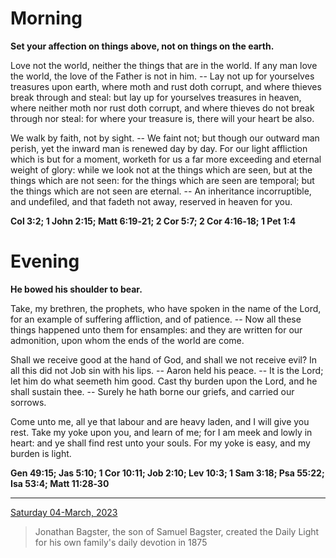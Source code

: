 # Morning

**Set your affection on things above, not on things on the earth.**
 
Love not the world, neither the things that are in the world. If any man love the world, the love of the Father is not in him. -- Lay not up for yourselves treasures upon earth, where moth and rust doth corrupt, and where thieves break through and steal: but lay up for yourselves treasures in heaven, where neither moth nor rust doth corrupt, and where thieves do not break through nor steal: for where your treasure is, there will your heart be also.
 
We walk by faith, not by sight. -- We faint not; but though our outward man perish, yet the inward man is renewed day by day. For our light affliction which is but for a moment, worketh for us a far more exceeding and eternal weight of glory: while we look not at the things which are seen, but at the things which are not seen: for the things which are seen are temporal; but the things which are not seen are eternal. -- An inheritance incorruptible, and undefiled, and that fadeth not away, reserved in heaven for you.  

**Col 3:2; 1 John 2:15; Matt 6:19‑21; 2 Cor 5:7; 2 Cor 4:16‑18; 1 Pet 1:4**

# Evening

**He bowed his shoulder to bear.**
 
Take, my brethren, the prophets, who have spoken in the name of the Lord, for an example of suffering affliction, and of patience. -- Now all these things happened unto them for ensamples: and they are written for our admonition, upon whom the ends of the world are come.
 
Shall we receive good at the hand of God, and shall we not receive evil? In all this did not Job sin with his lips. -- Aaron held his peace. -- It is the Lord; let him do what seemeth him good. Cast thy burden upon the Lord, and he shall sustain thee. -- Surely he hath borne our griefs, and carried our sorrows.
 
Come unto me, all ye that labour and are heavy laden, and I will give you rest. Take my yoke upon you, and learn of me; for I am meek and lowly in heart: and ye shall find rest unto your souls. For my yoke is easy, and my burden is light.  

**Gen 49:15; Jas 5:10; 1 Cor 10:11; Job 2:10; Lev 10:3; 1 Sam 3:18; Psa 55:22; Isa 53:4; Matt 11:28‑30**

---

[Saturday 04-March, 2023](https://t.me/s/daily_light)

> Jonathan Bagster, the son of Samuel Bagster, created the Daily Light for his own family's daily devotion in 1875

